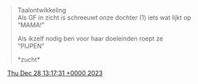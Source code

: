 > Taalontwikkeling   
> Als GF in zicht is schreeuwt onze dochter \(1\) iets wat lijkt op   
> “MAMA\!”  
>   
> Als ikzelf nodig ben voor haar doeleinden roept ze   
> “PIJPEN”  
>   
> \*zucht\*

<img src="../../media/tweet.ico" width="12" /> [Thu Dec 28 13:17:31 +0000 2023](https://twitter.com/DromerDenker/status/1740361335840583779)